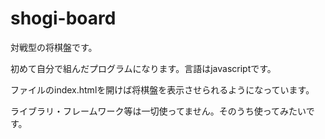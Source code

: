 # shogi-board
対戦型の将棋盤です。

初めて自分で組んだプログラムになります。言語はjavascriptです。

ファイルのindex.htmlを開けば将棋盤を表示させられるようになっています。

ライブラリ・フレームワーク等は一切使ってません。そのうち使ってみたいです。
